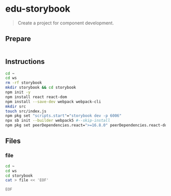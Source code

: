 # edu-storybook

> Create a project for component development.

## Prepare

```bash
```


## Instructions

```bash
cd ~
cd ws
rm -rf storybook
mkdir storybook && cd storybook
npm init -y
npm install react react-dom
npm install --save-dev webpack webpack-cli
mkdir src
touch src/index.js
npm pkg set "scripts.start"="storybook dev -p 6006"
npx sb init --builder webpack5 #--skip-install
npm pkg set peerDependencies.react=">=16.8.0" peerDependencies.react-dom=">=16.8.0"
```


## Files

### file

```bash
cd ~
cd ws
cd storybook
cat > file << 'EOF'

EOF
```
